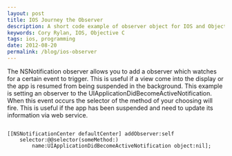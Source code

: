 ```yaml
---
layout: post
title: IOS Journey the Observer
description: A short code example of observer object for IOS and Objective C
keywords: Cory Rylan, IOS, Objective C
tags: ios, programming
date: 2012-08-20
permalink: /blog/ios-observer
---
```


The NSNotification observer allows you to add a observer which watches for a certain
event to trigger. This is useful if a view come into the display or the app is resumed
from being suspended in the background. This example is setting an observer to the
UIApplicationDidBecomeActiveNotification. When this event occurs the selector of
the method of your choosing will fire. This is useful if the app has been suspended
and need to update its information via web service.

<pre class="language-clike">
<code>
[[NSNotificationCenter defaultCenter] addObserver:self
    selector:@@selector(someMethod:)
        name:UIApplicationDidBecomeActiveNotification object:nil];
</code>
</pre>